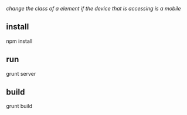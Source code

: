 *change the class of a element if the device that is accessing is a mobile*

install
----------
npm install

run
-----
grunt server

build
-----
grunt build

